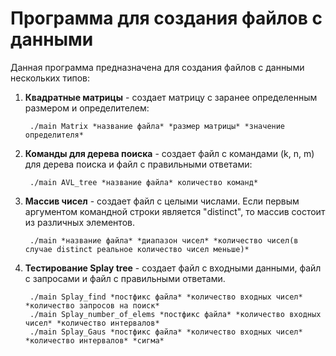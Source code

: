 # Программа для создания файлов с данными
Данная программа предназначена для создания файлов с данными нескольких типов:

1. **Квадратные матрицы** - создает матрицу с заранее определенным размером и определителем:

        ./main Matrix *название файла* *размер матрицы* *значение определителя*
2. **Команды для дерева поиска** - создает файл с командами (k, n, m) для дерева поиска и файл с правильными ответами:

        ./main AVL_tree *название файла* количество команд*
3. **Массив чисел** - создает файл с целыми числами. Если первым аргументом командной строки является "distinct", то массив состоит из различных элементов.

        ./main *название файла* *диапазон чисел* *количество чисел(в случае distinct реальное количество чисел меньше)*
4. **Тестирование Splay tree** - создает файл с входными данными, файл с запросами и файл с правильными ответами.

        ./main Splay_find *постфикс файла* *количество входных чисел* *количество запросов на поиск*
        ./main Splay_number_of_elems *постфикс файла* *количество входных чисел* *количество интервалов*
        ./main Splay_Gaus *постфикс файла* *количество входных чисел* *количество интервалов* *сигма*